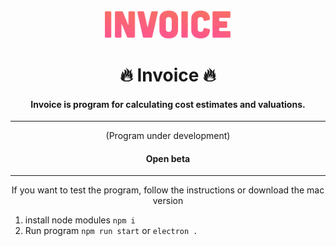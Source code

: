
<div align="center">    
	<img src="https://raw.githubusercontent.com/MakotoPD/Invoice/master/public/assets/img/logo_all.png" width="40%">
	<h1>🔥 Invoice 🔥</h1>
	<h4>Invoice is program for calculating cost estimates and valuations.</h4>
	<hr>
	<p>(Program under development)</p>
	<h4>Open beta</h4>
	<hr>
	<p>If you want to test the program, follow the instructions or download the mac version</p>
</div>

1. install node modules
	`npm i`
2. Run program
	`npm run start` or `electron .`
